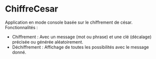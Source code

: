 # ChiffreCesar
Application en mode console basée sur le chiffrement de césar.
Fonctionnalités :
* Chiffrement : Avec un message (mot ou phrase) et une clé (décalage) précisée ou générée aléatoirement.
* Déchiffrement : Affichage de toutes les possibilités avec le message donné.
